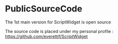 # PublicSourceCode
The 1st main version for ScriptWidget is open source

The source code is placed under my personal profile : https://github.com/everettjf/ScriptWidget
